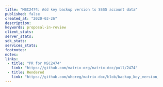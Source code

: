 ```yaml
---
title: "MSC2474: Add key backup version to SSSS account data"
published: false
created_at: "2020-03-26"
description:
keywords: proposal-in-review
client_stats:
server_stats:
sdk_stats:
services_stats:
footnotes:
notes:
links:
 - title: "PR for MSC2474"
   link: "https://github.com/matrix-org/matrix-doc/pull/2474"
 - title: Rendered
   link: "https://github.com/uhoreg/matrix-doc/blob/backup_key_version_ssss/proposals/2474-backup-version-in-ssss.md"
---
```

